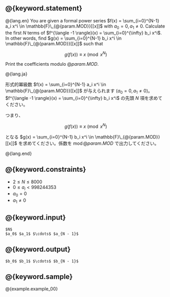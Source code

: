 ## @{keyword.statement}

@{lang.en}
You are given a formal power series $f(x) = \sum_{i=0}^{N-1} a_i x^i \in \mathbb{F}\_{@{param.MOD}}[[x]]$ with $a_0 = 0, a_1 \neq 0$.
Calculate the first $N$ terms of $f^{\langle -1 \rangle}(x) = \sum_{i=0}^{\infty} b_i x^i$.
In other words, find $g(x) = \sum_{i=0}^{N-1} b_i x^i \in \mathbb{F}\_{@{param.MOD}}[[x]]$ such that

$$
g(f(x)) \equiv x \pmod{x^{N}}
$$

Print the coefficients modulo $@{param.MOD}$.

@{lang.ja}

形式的冪級数 $f(x) = \sum_{i=0}^{N-1} a_i x^i \in \mathbb{F}\_{@{param.MOD}}[[x]]$ が与えられます ($a_0 = 0, a_1 \neq 0$)。
$f^{\langle -1 \rangle}(x) = \sum_{i=0}^{\infty} b_i x^i$ の先頭 $N$ 項を求めてください。

つまり、

$$
g(f(x)) \equiv x \pmod{x^{N}}
$$

となる $g(x) = \sum_{i=0}^{N-1} b_i x^i \in \mathbb{F}\_{@{param.MOD}}[[x]]$ を求めてください。係数を $\operatorname{mod} @{param.MOD}$ で出力してください。

@{lang.end}

## @{keyword.constraints}

- $2 \leq N \leq 8000$
- $0 \leq a_i < 998244353$
- $a_0 = 0$
- $a_1  \neq 0$

## @{keyword.input}

```
$N$
$a_0$ $a_1$ $\cdots$ $a_{N - 1}$
```

## @{keyword.output}

```
$b_0$ $b_1$ $\cdots$ $b_{N - 1}$
```

## @{keyword.sample}

@{example.example_00}
